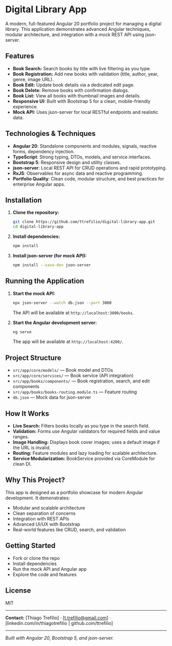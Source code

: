 # Digital Library App

A modern, full-featured Angular 20 portfolio project for managing a digital library. This application demonstrates advanced Angular techniques, modular architecture, and integration with a mock REST API using json-server.

## Features

- **Book Search:** Search books by title with live filtering as you type.
- **Book Registration:** Add new books with validation (title, author, year, genre, image URL).
- **Book Edit:** Update book details via a dedicated edit page.
- **Book Delete:** Remove books with confirmation dialogs.
- **Book List:** View all books with thumbnail images and details.
- **Responsive UI:** Built with Bootstrap 5 for a clean, mobile-friendly experience.
- **Mock API:** Uses json-server for local RESTful endpoints and realistic data.

## Technologies & Techniques

- **Angular 20**: Standalone components and modules, signals, reactive forms, dependency injection.
- **TypeScript**: Strong typing, DTOs, models, and service interfaces.
- **Bootstrap 5**: Responsive design and utility classes.
- **json-server**: Local REST API for CRUD operations and rapid prototyping.
- **RxJS**: Observables for async data and reactive programming.
- **Portfolio Quality**: Clean code, modular structure, and best practices for enterprise Angular apps.

## Installation

1. **Clone the repository:**
   ```bash
   git clone https://github.com/ttrefilio/digital-library-app.git
   cd digital-library-app
   ```
2. **Install dependencies:**
   ```bash
   npm install
   ```
3. **Install json-server (for mock API):**
   ```bash
   npm install --save-dev json-server
   ```

## Running the Application

1. **Start the mock API:**

   ```bash
   npx json-server --watch db.json --port 3000
   ```

   The API will be available at `http://localhost:3000/books`.

2. **Start the Angular development server:**
   ```bash
   ng serve
   ```
   The app will be available at `http://localhost:4200/`.

## Project Structure

- `src/app/core/models/` — Book model and DTOs
- `src/app/core/services/` — Book service (API integration)
- `src/app/books/components/` — Book registration, search, and edit components
- `src/app/books/books-routing.module.ts` — Feature routing
- `db.json` — Mock data for json-server

## How It Works

- **Live Search:** Filters books locally as you type in the search field.
- **Validation:** Forms use Angular validators for required fields and value ranges.
- **Image Handling:** Displays book cover images; uses a default image if the URL is invalid.
- **Routing:** Feature modules and lazy loading for scalable architecture.
- **Service Modularization:** BookService provided via CoreModule for clean DI.

## Why This Project?

This app is designed as a portfolio showcase for modern Angular development. It demonstrates:

- Modular and scalable architecture
- Clean separation of concerns
- Integration with REST APIs
- Advanced UI/UX with Bootstrap
- Real-world features like CRUD, search, and validation

## Getting Started

- Fork or clone the repo
- Install dependencies
- Run the mock API and Angular app
- Explore the code and features

## License

MIT

---

**Contact:** [Thiago Trefilio] · [t.trefilio@gmail.com] · [linkedin.com/in/thiagotrefilio | github.com/ttrefilio]

---

_Built with Angular 20, Bootstrap 5, and json-server._
